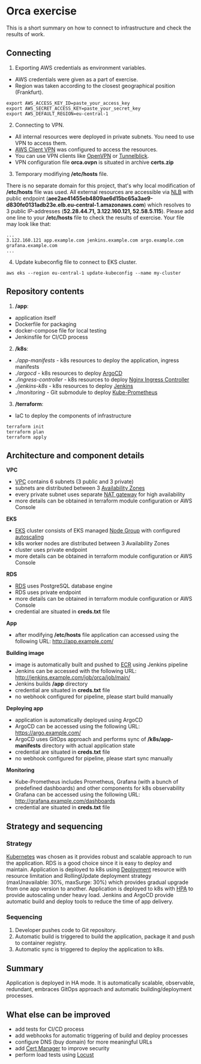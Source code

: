# Orca exercise

This is a short summary on how to connect to infrastructure and check the results of work.

## Connecting

1. Exporting AWS credentials as environment variables.
- AWS credentials were given as a part of exercise.
- Region was taken according to the closest geographical position (Frankfurt).
```
export AWS_ACCESS_KEY_ID=paste_your_access_key
export AWS_SECRET_ACCESS_KEY=paste_your_secret_key
export AWS_DEFAULT_REGION=eu-central-1
```
2. Connecting to VPN.
- All internal resources were deployed in private subnets. You need to use VPN to access them.
- [AWS Client VPN](https://docs.aws.amazon.com/vpn/latest/clientvpn-admin/what-is.html) was configured to access the resources.
- You can use VPN clients like [OpenVPN](https://openvpn.net/community-downloads/) or [Tunnelblick](https://tunnelblick.net/).
- VPN configuration file **orca.ovpn** is situated in archive **certs.zip**

3. Temporary modifiying **/etc/hosts** file.

There is no separate domain for this project, that's why local modification of **/etc/hosts** file was used.
All external resources are accessible via [NLB](https://docs.aws.amazon.com/elasticloadbalancing/latest/network/introduction.html) with public endpoint (**aee2ae41455eb4809ae6d15bc65a3ae9-d830fe0131adb23e.elb.eu-central-1.amazonaws.com**) which resolves to 3 public IP-addresses (**52.28.44.71, 3.122.160.121, 52.58.5.115**). Please add one line to your **/etc/hosts** file to check the results of exercise. Your file may look like that:
```
...
3.122.160.121 app.example.com jenkins.example.com argo.example.com grafana.example.com
...
```

4. Update kubeconfig file to connect to EKS cluster.
```
aws eks --region eu-central-1 update-kubeconfig --name my-cluster
```

## Repository contents

1. **/app**:
- application itself
- Dockerfile for packaging
- docker-compose file for local testing
- Jenkinsfile for CI/CD process

2. **/k8s**:
- *./app-manifests* - k8s resources to deploy the application, ingress manifests
- *./argocd* - k8s resources to deploy [ArgoCD](https://argo-cd.readthedocs.io/en/stable/getting_started/)
- *./ingress-controller* - k8s resources to deploy [Nginx Ingress Controller](https://kubernetes.github.io/ingress-nginx/deploy/#aws)
- *./jenkins-k8s* - k8s resources to deploy [Jenkins](https://www.jenkins.io/doc/book/installing/kubernetes/#install-jenkins-with-helm-v3)
- *./monitoring* - Git submodule to deploy [Kube-Prometheus](https://github.com/prometheus-operator/kube-prometheus)

3. **/terraform**:
- IaC to deploy the components of infrastructure
```
terraform init
terraform plan
terraform apply
```

## Architecture and component details

**VPC**
- [VPC](https://docs.aws.amazon.com/vpc/latest/userguide/what-is-amazon-vpc.html) contains 6 subnets (3 public and 3 private)
- subnets are distributed between 3 [Availability Zones](https://docs.aws.amazon.com/AWSEC2/latest/UserGuide/using-regions-availability-zones.html)
- every private subnet uses separate [NAT gateway](https://docs.aws.amazon.com/vpc/latest/userguide/vpc-nat-gateway.html) for high availability
- more details can be obtained in terraform module configuration or AWS Console

**EKS**
- [EKS](https://docs.aws.amazon.com/eks/latest/userguide/what-is-eks.html) cluster consists of EKS managed [Node Group](https://docs.aws.amazon.com/eks/latest/userguide/managed-node-groups.html) with configured [autoscaling](https://docs.aws.amazon.com/autoscaling/ec2/userguide/what-is-amazon-ec2-auto-scaling.html)
- k8s worker nodes are distributed between 3 Availability Zones
- cluster uses private endpoint
- more details can be obtained in terraform module configuration or AWS Console

**RDS**
- [RDS](https://docs.aws.amazon.com/AmazonRDS/latest/UserGuide/Welcome.html) uses PostgreSQL database engine
- RDS uses private endpoint
- more details can be obtained in terraform module configuration or AWS Console
- credential are situated in **creds.txt** file

**App**
- after modifying **/etc/hosts** file application can accessed using the following URL: http://app.example.com/

**Building image**
- image is automatically built and pushed to [ECR](https://docs.aws.amazon.com/AmazonECR/latest/userguide/what-is-ecr.html) using Jenkins pipeline
- Jenkins can be accessed with the following URL: http://jenkins.example.com/job/orca/job/main/
- Jenkins builds **/app** directory
- credential are situated in **creds.txt** file
- no webhook configured for pipeline, please start build manually

**Deploying app**
- application is automatically deployed using ArgoCD
- ArgoCD can be accessed using the following URL: https://argo.example.com/
- ArgoCD uses GitOps approach and performs sync of **/k8s/app-manifests** directory with actual application state
- credential are situated in **creds.txt** file
- no webhook configured for pipeline, please start sync manually

**Monitoring**
- Kube-Prometheus includes Prometheus, Grafana (with a bunch of predefined dashboards) and other components for k8s observability
- Grafana can be accessed using the following URL: http://grafana.example.com/dashboards
- credential are situated in **creds.txt** file

## Strategy and sequencing

### Strategy
[Kubernetes](https://kubernetes.io/) was chosen as it provides robust and scalable approach to run the application. RDS is a good choice since it is easy to deploy and maintain. Application is deployed to k8s using [Deployment](https://kubernetes.io/docs/concepts/workloads/controllers/deployment/) resource with resource limitation and RollingUpdate deployment strategy (maxUnavailable: 30%, maxSurge: 30%) which provides gradual upgrade from one app version to another. Application is deployed to k8s with [HPA](https://kubernetes.io/docs/tasks/run-application/horizontal-pod-autoscale/) to provide autoscaling under heavy load. Jenkins and ArgoCD provide automatic build and deploy tools to reduce the time of app delivery.

### Sequencing
1. Developer pushes code to Git repository.
2. Automatic build is triggered to build the application, package it and push to container registry.
3. Automatic sync is triggered to deploy the application to k8s.

## Summary
Application is deployed in HA mode. It is automatically scalable, observable, redundant, embraces GitOps approach and automatic building/deployment processes.

## What else can be improved
- add tests for CI/CD process
- add webhooks for automatic triggering of build and deploy processes
- configure DNS (buy domain) for more meaningful URLs
- add [Cert Manager](https://cert-manager.io/docs/) to improve security
- perform load tests using [Locust](http://docs.locust.io/en/stable/)
